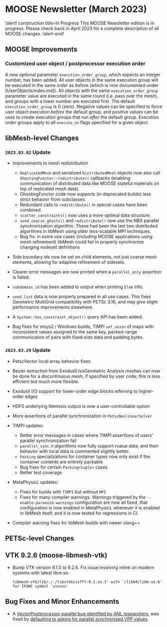 # MOOSE Newsletter (March 2023)

!alert! construction title=In Progress
This MOOSE Newsletter edition is in progress. Please check back in April 2023
for a complete description of all MOOSE changes.
!alert-end!

## MOOSE Improvements

### Customized user object / postprocessor execution order

A new optional parameter `execution_order_group`, which expects an integer number, has been added.
All user objects in the same execution group will be executed in the same order as before (which
is now documented under [UserObjects/index.md]). All objects with the same `execution_order_group`
parameter value are executed in the same round (i.e. pass over the mesh), and groups with a lower
number are executed first. The default `execution_order_group` is 0 (zero). Negative values can be
specified to force user object execution *before* the default group, and positive values can be uses
to create execution groups that run *after* the default group. Execution order groups apply to all
`execute_on` flags specified for a given object.

## libMesh-level Changes

### `2023.03.02` Update

- Improvements to mesh redistribution

  - `ReplicatedMesh` and serialized `DistributedMesh` objects now also
    call `GhostingFunctor::redistribute()` callbacks (enabling
    communication of distributed data like MOOSE stateful materials on
    top of replicated mesh data).
  - GhostingFunctor code now supports (in deprecated builds) less
    strict behavior from subclasses.
  - Redundant calls to `redistribute()` in special cases have been
    combined.
  - `scatter_constraints()` now uses a more optimal data structure.
  - `send_coarse_ghosts()` and `redistribute()` now use the NBX
    parallel synchronization algorithm.  These had been the last two
    distributed algorithms in libMesh using older less-scalable
    MPI techniques.
  - Bug fix: in some use cases (including MOOSE applications using
    mesh refinement) libMesh could fail to properly synchronize
    changing nodeset definitions

- Side boundary ids now be set on child elements, not just coarse mesh
  elements, allowing for adaptive refinement of sidesets.
- Clearer error messages are now printed when a `parallel_only`
  assertion is failed.
- `subdomain_id` has been added to output when printing `Elem` info.
- `send_list` data is now properly prepared in all use cases.  This
  fixes Geometric MultiGrid compatibility with PETSc 3.18, and may
  give slight performance improvements elsewhere.
- A `System::has_constraint_object()` query API has been added.
- Bug fixes for msys2 / Windows builds, TIMPI `set_union` of maps with
  inconsistent values assigned to the same key, packed-range
  communication of pairs with fixed-size data and padding bytes.

### `2023.03.29` Update

- PetscVector local array behavior fixes
- Bezier extraction from ExodusII IsoGeometric Analysis meshes can now
  be done for a discontinuous mesh, if specified by user code; this is
  less efficient but much more flexible.
- ExodusII I/O support for lower-order edge blocks referring to
  higher-order edges
- HDF5 underlying Nemesis output is now a user-controllable option
- More assertions of parallel synchronization in
  `PetscNonlinearSolver`
- TIMPI updates:

  - Better error messages in cases where TIMPI assertions of users'
    parallel synchronization fail
  - `parallel_sync.h` algorithms now fully support rvalue data, and
    their behavior with local data is commented slightly better.
  - `Packing` specializations for container types now only exist if
    the container contents are entirely packable
  - Bug fixes for certain `Packing<tuple>` cases
  - Better test coverage

- MetaPhysicL updates:
  - Fixes for builds with `TIMPI` but without `MPI`
  - Fixes for many compiler warnings.  Warnings triggered by
    the `--enable-paranoid-warnings` configuration are now all fixed, that
    configuration is now enabled in MetaPhysicL whenever it is enabled
    in libMesh itself, and it is now tested for regressions in CI.

- Compiler warning fixes for libMesh builds with newer clang++


## PETSc-level Changes

## VTK 9.2.6 (moose-libmesh-vtk)

- Bump VTK version 9.1.0 to 9.2.6. Fix issue involving relink on modern
  systems with latest libm.so:

  ```pre
  libmesh-vtk/lib/././libvtkkissfft-9.1.so.1' with `/lib64/libm.so.6' for IFUNC symbol `sincos'
  ```

## Bug Fixes and Minor Enhancements

- A [VectorPostprocessor parallel bug identified by ANL researchers](https://github.com/idaholab/moose/issues/23514), was fixed by [defaulting to asking for parallel synchronized VPP values](https://github.com/idaholab/moose/pull/23588).
